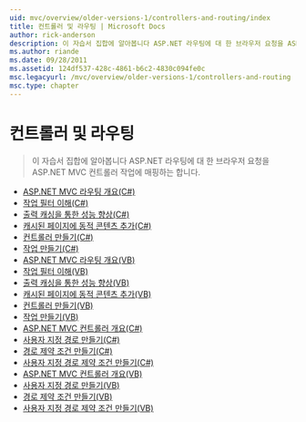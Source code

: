 ```yaml
---
uid: mvc/overview/older-versions-1/controllers-and-routing/index
title: 컨트롤러 및 라우팅 | Microsoft Docs
author: rick-anderson
description: 이 자습서 집합에 알아봅니다 ASP.NET 라우팅에 대 한 브라우저 요청을 ASP.NET MVC 컨트롤러 작업에 매핑하는 합니다.
ms.author: riande
ms.date: 09/28/2011
ms.assetid: 124df537-428c-4861-b6c2-4830c094fe0c
msc.legacyurl: /mvc/overview/older-versions-1/controllers-and-routing
msc.type: chapter
---
```

<a name="controllers-and-routing"></a>컨트롤러 및 라우팅
====================
> 이 자습서 집합에 알아봅니다 ASP.NET 라우팅에 대 한 브라우저 요청을 ASP.NET MVC 컨트롤러 작업에 매핑하는 합니다.


- [ASP.NET MVC 라우팅 개요(C#)](asp-net-mvc-routing-overview-cs.md)
- [작업 필터 이해(C#)](understanding-action-filters-cs.md)
- [출력 캐싱을 통한 성능 향상(C#)](improving-performance-with-output-caching-cs.md)
- [캐시된 페이지에 동적 콘텐츠 추가(C#)](adding-dynamic-content-to-a-cached-page-cs.md)
- [컨트롤러 만들기(C#)](creating-a-controller-cs.md)
- [작업 만들기(C#)](creating-an-action-cs.md)
- [ASP.NET MVC 라우팅 개요(VB)](asp-net-mvc-routing-overview-vb.md)
- [작업 필터 이해(VB)](understanding-action-filters-vb.md)
- [출력 캐싱을 통한 성능 향상(VB)](improving-performance-with-output-caching-vb.md)
- [캐시된 페이지에 동적 콘텐츠 추가(VB)](adding-dynamic-content-to-a-cached-page-vb.md)
- [컨트롤러 만들기(VB)](creating-a-controller-vb.md)
- [작업 만들기(VB)](creating-an-action-vb.md)
- [ASP.NET MVC 컨트롤러 개요(C#)](aspnet-mvc-controllers-overview-cs.md)
- [사용자 지정 경로 만들기(C#)](creating-custom-routes-cs.md)
- [경로 제약 조건 만들기(C#)](creating-a-route-constraint-cs.md)
- [사용자 지정 경로 제약 조건 만들기(C#)](creating-a-custom-route-constraint-cs.md)
- [ASP.NET MVC 컨트롤러 개요(VB)](asp-net-mvc-controller-overview-vb.md)
- [사용자 지정 경로 만들기(VB)](creating-custom-routes-vb.md)
- [경로 제약 조건 만들기(VB)](creating-a-route-constraint-vb.md)
- [사용자 지정 경로 제약 조건 만들기(VB)](creating-a-custom-route-constraint-vb.md)
